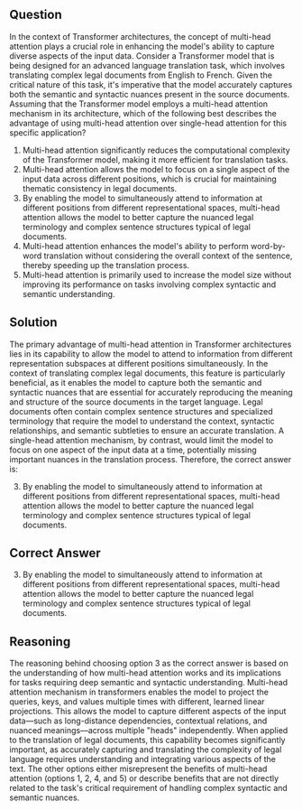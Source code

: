 ## Question
In the context of Transformer architectures, the concept of multi-head attention plays a crucial role in enhancing the model's ability to capture diverse aspects of the input data. Consider a Transformer model that is being designed for an advanced language translation task, which involves translating complex legal documents from English to French. Given the critical nature of this task, it's imperative that the model accurately captures both the semantic and syntactic nuances present in the source documents. Assuming that the Transformer model employs a multi-head attention mechanism in its architecture, which of the following best describes the advantage of using multi-head attention over single-head attention for this specific application?

1. Multi-head attention significantly reduces the computational complexity of the Transformer model, making it more efficient for translation tasks.
2. Multi-head attention allows the model to focus on a single aspect of the input data across different positions, which is crucial for maintaining thematic consistency in legal documents.
3. By enabling the model to simultaneously attend to information at different positions from different representational spaces, multi-head attention allows the model to better capture the nuanced legal terminology and complex sentence structures typical of legal documents.
4. Multi-head attention enhances the model's ability to perform word-by-word translation without considering the overall context of the sentence, thereby speeding up the translation process.
5. Multi-head attention is primarily used to increase the model size without improving its performance on tasks involving complex syntactic and semantic understanding.

## Solution
The primary advantage of multi-head attention in Transformer architectures lies in its capability to allow the model to attend to information from different representation subspaces at different positions simultaneously. In the context of translating complex legal documents, this feature is particularly beneficial, as it enables the model to capture both the semantic and syntactic nuances that are essential for accurately reproducing the meaning and structure of the source documents in the target language. Legal documents often contain complex sentence structures and specialized terminology that require the model to understand the context, syntactic relationships, and semantic subtleties to ensure an accurate translation. A single-head attention mechanism, by contrast, would limit the model to focus on one aspect of the input data at a time, potentially missing important nuances in the translation process. Therefore, the correct answer is:

3. By enabling the model to simultaneously attend to information at different positions from different representational spaces, multi-head attention allows the model to better capture the nuanced legal terminology and complex sentence structures typical of legal documents.

## Correct Answer
3. By enabling the model to simultaneously attend to information at different positions from different representational spaces, multi-head attention allows the model to better capture the nuanced legal terminology and complex sentence structures typical of legal documents.

## Reasoning
The reasoning behind choosing option 3 as the correct answer is based on the understanding of how multi-head attention works and its implications for tasks requiring deep semantic and syntactic understanding. Multi-head attention mechanism in transformers enables the model to project the queries, keys, and values multiple times with different, learned linear projections. This allows the model to capture different aspects of the input data—such as long-distance dependencies, contextual relations, and nuanced meanings—across multiple "heads" independently. When applied to the translation of legal documents, this capability becomes significantly important, as accurately capturing and translating the complexity of legal language requires understanding and integrating various aspects of the text. The other options either misrepresent the benefits of multi-head attention (options 1, 2, 4, and 5) or describe benefits that are not directly related to the task's critical requirement of handling complex syntactic and semantic nuances.